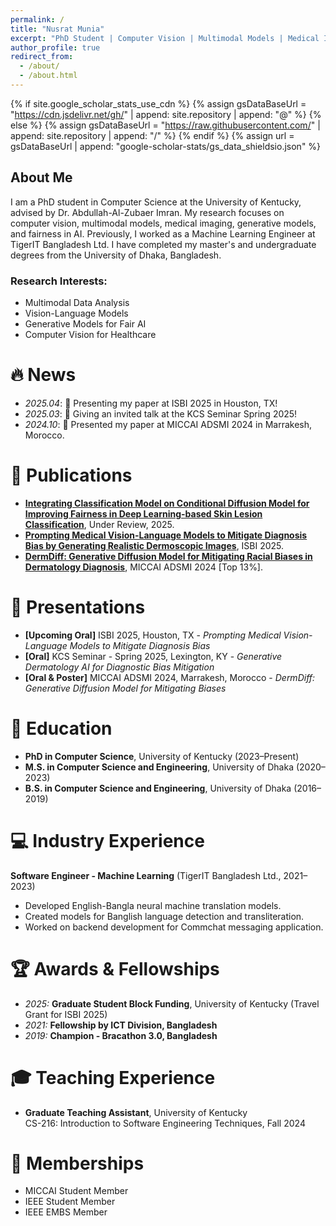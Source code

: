 ```yaml
---
permalink: /
title: "Nusrat Munia"
excerpt: "PhD Student | Computer Vision | Multimodal Models | Medical Imaging | Fairness"
author_profile: true
redirect_from: 
  - /about/
  - /about.html
---
```


{% if site.google_scholar_stats_use_cdn %}
{% assign gsDataBaseUrl = "https://cdn.jsdelivr.net/gh/" | append: site.repository | append: "@" %}
{% else %}
{% assign gsDataBaseUrl = "https://raw.githubusercontent.com/" | append: site.repository | append: "/" %}
{% endif %}
{% assign url = gsDataBaseUrl | append: "google-scholar-stats/gs_data_shieldsio.json" %}

<span class='anchor' id='about-me'></span>

## About Me

I am a PhD student in Computer Science at the University of Kentucky, advised by Dr. Abdullah-Al-Zubaer Imran. My research focuses on computer vision, multimodal models, medical imaging, generative models, and fairness in AI. Previously, I worked as a Machine Learning Engineer at TigerIT Bangladesh Ltd. I have completed my master's and undergraduate degrees from the University of Dhaka, Bangladesh.


### Research Interests:
- Multimodal Data Analysis
- Vision-Language Models
- Generative Models for Fair AI
- Computer Vision for Healthcare

# 🔥 News
- *2025.04*: 🎉 Presenting my paper at ISBI 2025 in Houston, TX!
- *2025.03*: 🎉 Giving an invited talk at the KCS Seminar Spring 2025!
- *2024.10*: 🎉 Presented my paper at MICCAI ADSMI 2024 in Marrakesh, Morocco.

# 📝 Publications 
- **[Integrating Classification Model on Conditional Diffusion Model for Improving Fairness in Deep Learning-based Skin Lesion Classification](#)**, Under Review, 2025.
- **[Prompting Medical Vision-Language Models to Mitigate Diagnosis Bias by Generating Realistic Dermoscopic Images](#)**, ISBI 2025.
- **[DermDiff: Generative Diffusion Model for Mitigating Racial Biases in Dermatology Diagnosis](#)**, MICCAI ADSMI 2024 [Top 13%].

# 🎤 Presentations
- **[Upcoming Oral]** ISBI 2025, Houston, TX - *Prompting Medical Vision-Language Models to Mitigate Diagnosis Bias*
- **[Oral]** KCS Seminar - Spring 2025, Lexington, KY - *Generative Dermatology AI for Diagnostic Bias Mitigation*
- **[Oral & Poster]** MICCAI ADSMI 2024, Marrakesh, Morocco - *DermDiff: Generative Diffusion Model for Mitigating Biases*

# 📖 Education
- **PhD in Computer Science**, University of Kentucky (2023–Present)
- **M.S. in Computer Science and Engineering**, University of Dhaka (2020–2023)
- **B.S. in Computer Science and Engineering**, University of Dhaka (2016–2019)

# 💻 Industry Experience
**Software Engineer - Machine Learning** (TigerIT Bangladesh Ltd., 2021–2023)
- Developed English-Bangla neural machine translation models.
- Created models for Banglish language detection and transliteration.
- Worked on backend development for Commchat messaging application.

# 🏆 Awards & Fellowships
- *2025:* **Graduate Student Block Funding**, University of Kentucky (Travel Grant for ISBI 2025)
- *2021:* **Fellowship by ICT Division, Bangladesh**
- *2019:* **Champion - Bracathon 3.0, Bangladesh**
<!-- - *2017:* **5th Place - National Girls’ Programming Contest** -->

# 🎓 Teaching Experience
- **Graduate Teaching Assistant**, University of Kentucky  
    CS-216: Introduction to Software Engineering Techniques, Fall 2024

# 📜 Memberships
- MICCAI Student Member
- IEEE Student Member
- IEEE EMBS Member

